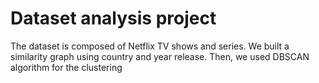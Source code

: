# Dataset analysis project
The dataset is composed of Netflix TV shows and series.
We built a similarity graph using country and year release.
Then, we used DBSCAN algorithm for the clustering
